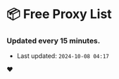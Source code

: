 # :package: Free Proxy List
### Updated every 15 minutes.

- Last updated: `2024-10-08 04:17`

:heart:
